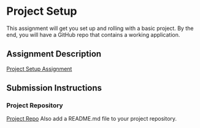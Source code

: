 # Project Setup
This assignment will get you set up and rolling with a basic project. By the end, you will have a GitHub repo that contains a working application.

## Assignment Description
[Project Setup Assignment](https://education.launchcode.org/liftoff/modules/assignments/project-setup)

## Submission Instructions

### Project Repository
[Project Repo](https://github.com/Jan-23-Liftoff-KC/team-jeremy-group-repo)
Also add a README.md file to your project repository.

